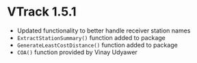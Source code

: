 # VTrack 1.5.1

* Updated functionality to better handle receiver station names
* `ExtractStationSummary()` function added to package
* `GenerateLeastCostDistance()` function added to package
* `COA()` function provided by Vinay Udyawer
  
